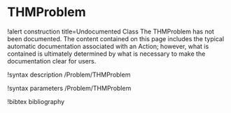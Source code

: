 <!-- MOOSE Documentation Stub: Remove this when content is added. -->

# THMProblem

!alert construction title=Undocumented Class
The THMProblem has not been documented. The content contained on this page includes the
typical automatic documentation associated with an Action; however, what is contained is ultimately
determined by what is necessary to make the documentation clear for users.

!syntax description /Problem/THMProblem

!syntax parameters /Problem/THMProblem

!bibtex bibliography
